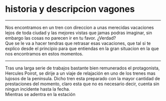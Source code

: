 # historia y descripcion vagones
___
Nos encontramos en un tren con direccion a unas merecidas vacaciones lejos de toda ciudad y las mejores vistas que jamas podras imaginar, sin embargo las cosas no parecen ir en tu favor. ¿Verdad?  
Que se le va a hacer tendras que retrasar esas vacaciones, que tal si te explico desde el principio para que entiendas en la gran situacion en la que nos encontramos en estos momentos.
___
Tras una larga serie de trabajos bastante bien remunerados el protagonista, Hercules Poirot, se dirije a un viaje de relajación en uno de los trenes mas lujosos de la peninsula. Dicho tren esta preparado con la mayor cantidad de prestaciones del momento, claro esta que no es necesario decir, cuenta sin ningun incidente hasta la fecha.  
Mientras se adentra en la estación 
